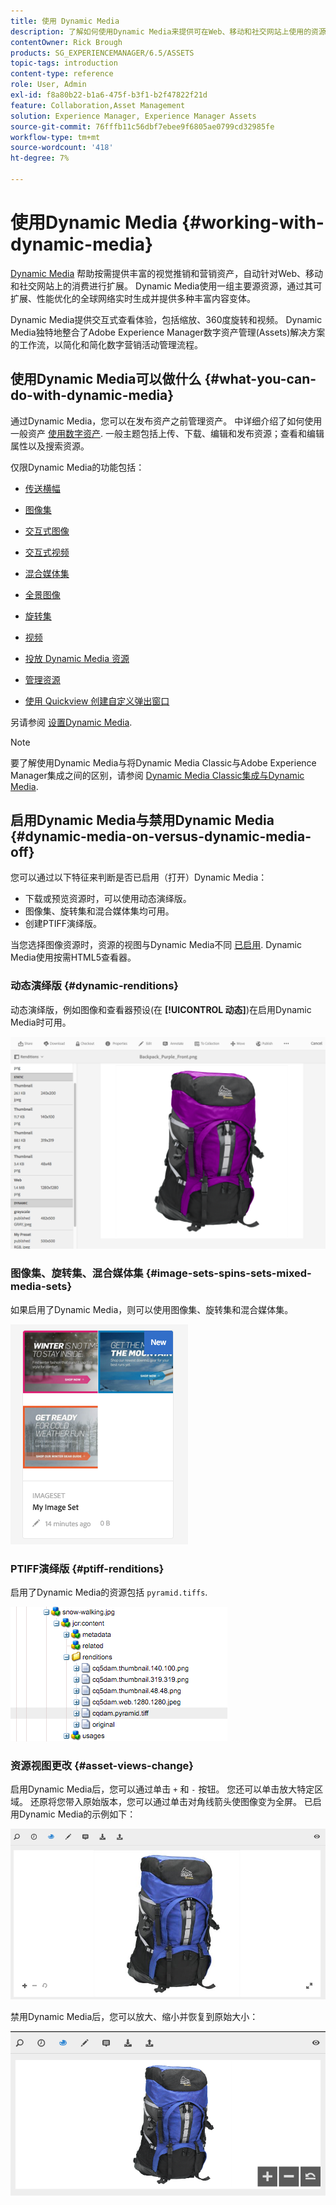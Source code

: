```yaml
---
title: 使用 Dynamic Media
description: 了解如何使用Dynamic Media来提供可在Web、移动和社交网站上使用的资源。
contentOwner: Rick Brough
products: SG_EXPERIENCEMANAGER/6.5/ASSETS
topic-tags: introduction
content-type: reference
role: User, Admin
exl-id: f8a80b22-b1a6-475f-b3f1-b2f47822f21d
feature: Collaboration,Asset Management
solution: Experience Manager, Experience Manager Assets
source-git-commit: 76fffb11c56dbf7ebee9f6805ae0799cd32985fe
workflow-type: tm+mt
source-wordcount: '418'
ht-degree: 7%

---
```


# 使用Dynamic Media {#working-with-dynamic-media}

[Dynamic Media](https://business.adobe.com/products/experience-manager/assets/dynamic-media.html) 帮助按需提供丰富的视觉推销和营销资产，自动针对Web、移动和社交网站上的消费进行扩展。 Dynamic Media使用一组主要源资源，通过其可扩展、性能优化的全球网络实时生成并提供多种丰富内容变体。

Dynamic Media提供交互式查看体验，包括缩放、360度旋转和视频。 Dynamic Media独特地整合了Adobe Experience Manager数字资产管理(Assets)解决方案的工作流，以简化和简化数字营销活动管理流程。

<!-- >ARTICLE IS MISSING. GIVES 404 [!NOTE]
>
>A Community article is available on [Working with Adobe Experience Manager and Dynamic Media](https://helpx.adobe.com/experience-manager/using/aem_dynamic_media.html). -->

## 使用Dynamic Media可以做什么 {#what-you-can-do-with-dynamic-media}

通过Dynamic Media，您可以在发布资产之前管理资产。 中详细介绍了如何使用一般资产 [使用数字资产](manage-assets.md). 一般主题包括上传、下载、编辑和发布资源；查看和编辑属性以及搜索资源。

仅限Dynamic Media的功能包括：

* [传送横幅](carousel-banners.md)
* [图像集](image-sets.md)
* [交互式图像](interactive-images.md)
* [交互式视频](interactive-videos.md)
* [混合媒体集](mixed-media-sets.md)
* [全景图像](panoramic-images.md)

* [旋转集](spin-sets.md)
* [视频](video.md)
* [投放 Dynamic Media 资源](delivering-dynamic-media-assets.md)
* [管理资源](managing-assets.md)
* [使用 Quickview 创建自定义弹出窗口](custom-pop-ups.md)

另请参阅 [设置Dynamic Media](administering-dynamic-media.md).

>[!NOTE]
>
>要了解使用Dynamic Media与将Dynamic Media Classic与Adobe Experience Manager集成之间的区别，请参阅 [Dynamic Media Classic集成与Dynamic Media](/help/sites-administering/scene7.md#aem-scene-integration-versus-dynamic-media).

## 启用Dynamic Media与禁用Dynamic Media {#dynamic-media-on-versus-dynamic-media-off}

您可以通过以下特征来判断是否已启用（打开）Dynamic Media：

* 下载或预览资源时，可以使用动态演绎版。
* 图像集、旋转集和混合媒体集均可用。
* 创建PTIFF演绎版。

当您选择图像资源时，资源的视图与Dynamic Media不同 [已启用](config-dynamic.md#enabling-dynamic-media). Dynamic Media使用按需HTML5查看器。

### 动态演绎版 {#dynamic-renditions}

动态演绎版，例如图像和查看器预设(在 **[!UICONTROL 动态]**)在启用Dynamic Media时可用。

![chlimage_1-358](assets/chlimage_1-358.png)

### 图像集、旋转集、混合媒体集 {#image-sets-spins-sets-mixed-media-sets}

如果启用了Dynamic Media，则可以使用图像集、旋转集和混合媒体集。

![chlimage_1-359](assets/chlimage_1-359.png)

### PTIFF演绎版 {#ptiff-renditions}

启用了Dynamic Media的资源包括 `pyramid.tiffs`.

![chlimage_1-360](assets/chlimage_1-360.png)

### 资源视图更改 {#asset-views-change}

启用Dynamic Media后，您可以通过单击 `+` 和 `-` 按钮。 您还可以单击放大特定区域。 还原将您带入原始版本，您可以通过单击对角线箭头使图像变为全屏。 已启用Dynamic Media的示例如下：

![chlimage_1-361](assets/chlimage_1-361.png)

禁用Dynamic Media后，您可以放大、缩小并恢复到原始大小：

![chlimage_1-362](assets/chlimage_1-362.png)
